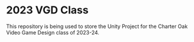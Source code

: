 # 2023 VGD Class
This repository is being used to store the Unity Project for the Charter Oak Video Game Design class of 2023-24.
